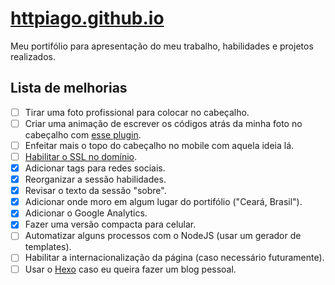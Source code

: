 # [httpiago.github.io](https://httpiago.github.io)
Meu portifólio para apresentação do meu trabalho, habilidades e projetos realizados.

## Lista de melhorias
- [ ] Tirar uma foto profissional para colocar no cabeçalho.
- [ ] Criar uma animação de escrever os códigos atrás da minha foto no cabeçalho com [esse plugin](https://github.com/mattboldt/typed.js/).
- [ ] Enfeitar mais o topo do cabeçalho no mobile com aquela ideia lá.
- [ ] [Habilitar o SSL no domínio](https://help.umbler.com/hc/pt-br/articles/201677189-Utilizando-SSL-na-Umbler#cf).
- [x] Adicionar tags para redes sociais.
- [x] Reorganizar a sessão habilidades.
- [x] Revisar o texto da sessão "sobre".
- [x] Adicionar onde moro em algum lugar do portifólio ("Ceará, Brasil").
- [x] Adicionar o Google Analytics.
- [x] Fazer uma versão compacta para celular.
- [ ] Automatizar alguns processos com o NodeJS (usar um gerador de templates).
- [ ] Habilitar a internacionalização da página (caso necessário futuramente).
- [ ] Usar o [Hexo](https://hexo.io/) caso eu queira fazer um blog pessoal.
